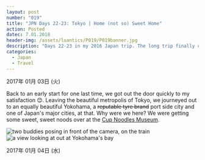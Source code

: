 ```yaml
---
layout: post
number: "019"
title: "JPN Days 22-23: Tokyo | Home (not so) Sweet Home"
action: Posted
datec: 7.01.2018
header-img: /assets/luantics/P019/P019banner.jpg
description: "Days 22-23 in my 2016 Japan trip. The long trip finally comes to an end and I don't want it to. Savouring the final moments to the very end, I spend it shopping and sobbing."
categories:
  - Japan
  - Travel
---
```


2017年 01月 03日 (火)

Back to an early start for one last time, we got out the door quickly to my satisfaction :blush:. Leaving the beautiful metropolis of Tokyo, we journeyed out to an equally beautiful Yokohama, a ~~reputable tyre brand~~ port side city and one of Japan's major cities, at that. Why were we here? We were getting some sweet, sweet noods over at the <a href="https://www.google.com.au/maps/place/Cup+Noodles+Museum/@35.4554746,139.6367099,17z/data=!3m2!4b1!5s0x60185c598b1dae11:0x4ceb5b057f554150!4m5!3m4!1s0x60185c577b6193dd:0x7368667740b93abe!8m2!3d35.4554746!4d139.6388986?hl=en">Cup Noodles Museum</a>.

<div class="imageset">
	<img src="{{ baseurl }}/assets/luantics/P018/P018JPND2101.jpg" alt="two buddies posing in front of the camera, on the train"/>
	<img src="{{ baseurl }}/assets/luantics/P018/P018JPND2102.jpg" alt="a view looking at out at Yokohama's bay"/>
</div>

2017年 01月 04日 (水)
